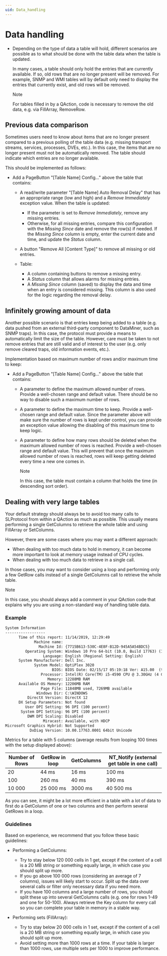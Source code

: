 ```yaml
---
uid: Data_handling
---
```


# Data handling

- Depending on the type of data a table will hold, different scenarios are possible as to what should be done with the table data when the table is updated.

  In many cases, a table should only hold the entries that are currently available. If so, old rows that are no longer present will be removed. For example, SNMP and WMI tables will by default only need to display the entries that currently exist, and old rows will be removed.

  > [!NOTE]
  > For tables filled in by a QAction, code is necessary to remove the old data, e.g. via FillArray, RemoveRow.

## Previous data comparison

Sometimes users need to know about items that are no longer present compared to a previous polling of the table data (e.g. missing transport streams, services, processes, DVEs, etc.). In this case, the items that are no longer present must not be automatically removed. The table should indicate which entries are no longer available.

This should be implemented as follows:

- Add a PageButton "\[Table Name\] Config…" above the table that contains:

  - A read/write parameter "\[Table Name\] Auto Removal Delay" that has an appropriate range (low and high) and a *Remove Immediately* exception value. When the table is updated:
    - If the parameter is set to *Remove Immediately*, remove any missing entries.
    - Otherwise, for all missing entries, compare this configuration with the *Missing Since* date and remove the row(s) if needed. If the *Missing Since* column is empty, enter the current date and time, and update the *Status* column.

  - A button "Remove All \[Content Type\]" to remove all missing or old entries.

  - Table:
    - A column containing buttons to remove a missing entry.
    - A *Status* column that allows alarms for missing entries.
    - A *Missing Since* column (saved) to display the data and time when an entry is considered missing. This column is also used for the logic regarding the removal delay.

## Infinitely growing amount of data

Another possible scenario is that entries keep being added to a table (e.g. data pushed from an external third-party component to DataMiner, such as SNMP traps). In this case, the protocol must provide a means to automatically limit the size of the table. However, care must be taken to not remove entries that are still valid and of interest to the user (e.g. only remove cleared traps, old information events, etc.).

Implementation based on maximum number of rows and/or maximum time to keep:

- Add a PageButton "\[Table Name\] Config…" above the table that contains:

  - A parameter to define the maximum allowed number of rows. Provide a well-chosen range and default value. There should be no way to disable such a maximum number of rows.

  - A parameter to define the maximum time to keep. Provide a well-chosen range and default value. Since the parameter above will make sure the number of rows is kept under control, you can provide an exception value allowing the disabling of this maximum time to keep logic.

  - A parameter to define how many rows should be deleted when the maximum allowed number of rows is reached. Provide a well-chosen range and default value. This will prevent that once the maximum allowed number of rows is reached, rows will keep getting deleted every time a new one comes in.

    > [!NOTE]
    > In this case, the table must contain a column that holds the time (in descending sort order).

## Dealing with very large tables

Your default strategy should always be to avoid too many calls to SLProtocol from within a QAction as much as possible. This usually means performing a single GetColumns to retrieve the whole table and using FillArray or SetColumns.

However, there are some cases where you may want a different approach:

- When dealing with too much data to hold in memory, it can become more important to look at memory usage instead of CPU cycles.
- When dealing with too much data to retrieve in a single call.

In those cases, you may want to consider using a loop and performing only a few GetRow calls instead of a single GetColumns call to retrieve the whole table.

> [!NOTE]
> In this case, you should always add a comment in your QAction code that explains why you are using a non-standard way of handling table data.

### Example

```txt
System Information
------------------
      Time of this report: 11/14/2019, 12:29:49
             Machine name: 
               Machine Id: {7715B613-530C-4E8F-B12D-945A5A54BDC5}
         Operating System: Windows 10 Pro 64-bit (10.0, Build 17763) (17763.rs5_release.180914-1434)
                 Language: English (Regional Setting: English)
      System Manufacturer: Dell Inc.
             System Model: OptiPlex 3020
                     BIOS: BIOS Date: 02/15/17 05:19:18 Ver: A15.00  (type: BIOS)
                Processor: Intel(R) Core(TM) i5-4590 CPU @ 3.30GHz (4 CPUs), ~3.3GHz
                   Memory: 12288MB RAM
      Available OS Memory: 12206MB RAM
                Page File: 11848MB used, 7269MB available
              Windows Dir: C:\WINDOWS
          DirectX Version: DirectX 12
      DX Setup Parameters: Not found
         User DPI Setting: 96 DPI (100 percent)
       System DPI Setting: 96 DPI (100 percent)
          DWM DPI Scaling: Disabled
                 Miracast: Available, with HDCP
Microsoft Graphics Hybrid: Not Supported
           DxDiag Version: 10.00.17763.0001 64bit Unicode
```

Metrics for a table with 5 columns (average results from looping 100 times with the setup displayed above):

| Number of Rows | GetRow in loop | GetColumns | NT_Notify (external get table in one call) |
|----------------|----------------|------------|--------------------------------------------|
| 20             | 44 ms          | 16 ms      | 100 ms                                     |
| 100            | 260 ms         | 40 ms      | 390 ms                                     |
| 10 000         | 25 000 ms      | 3000 ms    | 40 500 ms                                  |

As you can see, it might be a lot more efficient in a table with a lot of data to first do a GetColumn of one or two columns and then perform several GetRows in a loop.

### Guidelines

Based on experience, we recommend that you follow these basic guidelines:

- Performing a GetColumns:

  - Try to stay below 120 000 cells in 1 get, except if the content of a cell is a 20 MB string or something equally large, in which case you should split up more.
  - If you go above 100 000 rows (considering an average of 7 columns), issues will likely start to occur. Split up the data over several calls or filter only necessary data if you need more.
  - If you have 100 columns and a large number of rows, you should split these up into several GetColumns calls (e.g. one for rows 1-49 and one for 50-100). Always retrieve the Key column for every call so you can complete your table in memory in a stable way.

- Performing sets (FillArray):

  - Try to stay below 20 000 cells in 1 set, except if the content of a cell is a 20 MB string or something equally large, in which case you should split up more.
  - Avoid setting more than 1000 rows at a time. If your table is larger than 1000 rows, use multiple sets per 1000 to improve performance.
